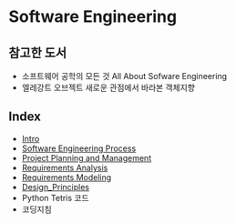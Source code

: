 # Software Engineering

## 참고한 도서

- 소프트웨어 공학의 모든 것 All About Sofware Engineering
- 엘레강트 오브젝트 새로운 관점에서 바라본 객체지향


## Index

- [Intro](https://github.com/kwan3854/Dev-log/tree/master/Study/Software_Engineering/SWEng1-Intro.md)
- [Software Engineering Process](https://github.com/kwan3854/Dev-log/tree/master/Study/Software_Engineering/SWEng2-Software%20Engineering%20Process.md)
- [Project Planning and Management](https://github.com/kwan3854/Dev-log/tree/master/Study/Software_Engineering/SWEng3-Project_Management.md)
- [Requirements Analysis](https://github.com/kwan3854/Dev-log/tree/master/Study/Software_Engineering/SWEng4-Requirements_Analysis.md)
- [Requirements Modeling](https://github.com/kwan3854/Dev-log/tree/master/Study/Software_Engineering/SWEng5-Requirements_Modeling.md)
- [Design_Principles](https://github.com/kwan3854/Dev-log/tree/master/Study/Software_Engineering/SWEng6-Design_Principles.md)
- Python Tetris 코드
- 코딩지침

